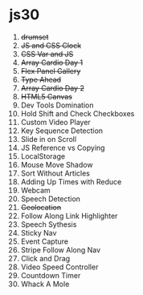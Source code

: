 # js30
1. ~~drumset~~
2. ~~JS and CSS Clock~~
3. ~~CSS Var and JS~~
4. ~~Array Cardio Day 1~~
5. ~~Flex Panel Gallery~~
6. ~~Type Ahead~~
7. ~~Array Cardio Day 2~~
8. ~~HTML5 Canvas~~
9. Dev Tools Domination
10. Hold Shift and Check Checkboxes
11. Custom Video Player
12. Key Sequence Detection
13. Slide in on Scroll
14. JS Reference vs Copying
15. LocalStorage
16. Mouse Move Shadow
17. Sort Without Articles
18. Adding Up Times with Reduce
19. Webcam
20. Speech Detection
21. ~~Geolocation~~
22. Follow Along Link Highlighter
23. Speech Sythesis
24. Sticky Nav
25. Event Capture
26. Stripe Follow Along Nav
27. Click and Drag
28. Video Speed Controller
29. Countdown Timer
30. Whack A Mole